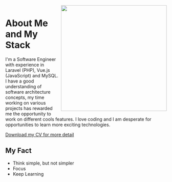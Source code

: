 <!--
<img width='100%' src="https://github-readme-stats.vercel.app/api?username=albasyir&show_icons=true&theme=merko&hide_title=true&hide=stars,prs" />
-->

<img align='right' width='330px' src="https://github-readme-stats.vercel.app/api/top-langs/?username=albasyir&hide=html,css&theme=merko" />  

# About Me and My Stack

I'm a Software Engineer with experience in Laravel (PHP), Vue.js (JavaScript) and MySQL. I have a good understanding of software architecture concepts, my time working on various projects has rewarded me the opportunity to work on different cools features. I love coding and I am desperate for opportunities to learn more exciting technologies.

<a class='btn d-none d-md-inline-block' href='https://s3-ap-southeast-1.amazonaws.com/glints-dashboard/resume/2944635a9c733cd15197241faff5b51d.pdf' target='_blank'>Download my CV for more detail</a>

## My Fact
- Think simple, but not simpler
- Focus
- Keep Learning
